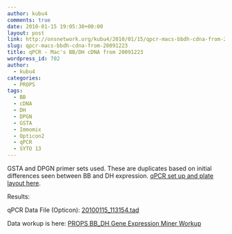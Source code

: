 ```yaml
---
author: kubu4
comments: true
date: 2010-01-15 19:05:30+00:00
layout: post
link: http://onsnetwork.org/kubu4/2010/01/15/qpcr-macs-bbdh-cdna-from-20091223/
slug: qpcr-macs-bbdh-cdna-from-20091223
title: qPCR - Mac's BB/DH cDNA from 20091223
wordpress_id: 702
author:
  - kubu4
categories:
  - PROPS
tags:
  - BB
  - cDNA
  - DH
  - DPGN
  - GSTA
  - Immomix
  - Opticon2
  - qPCR
  - SYTO 13
---
```


GSTA and DPGN primer sets used. These are duplicates based on initial differences seen between BB and DH expression. [qPCR set up and plate layout here](http://eagle.fish.washington.edu/Arabidopsis/Notebook%20Workup%20Files/20100115-01.jpg).

Results:

qPCR Data File (Opticon): [20100115_113154.tad](http://eagle.fish.washington.edu/Arabidopsis/qPCR/Opticon/20100115_113154.tad)



Data workup is here: [PROPS BB_DH Gene Expression Miner Workup](https://docs.google.com/spreadsheet/ccc?key=0AmS_90rPaQMzdHNfWS1oUHUxNFNwci1zcmhhWjhzZnc&usp=sharing)
